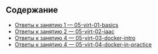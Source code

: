 ## Содержание
- [Ответы к занятию 1 — 05-virt-01-basics](05-virt-01-basics/README.md)
- [Ответы к занятию 2 — 05-virt-02-iaac](05-virt-02-iaac/README.md)
- [Ответы к занятию 4 — 05-virt-03-docker-intro](05-virt-03-docker-intro/README.md)
- [Ответы к занятию 4 — 05-virt-04-docker-in-practice](05-virt-04-docker-in-practice/README.md)
